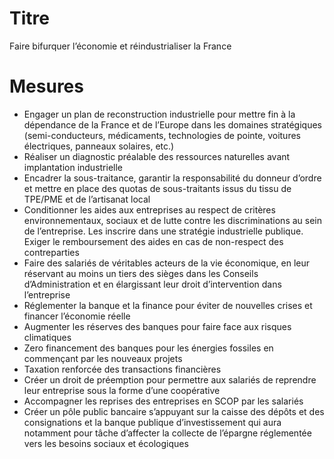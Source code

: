 # Titre

Faire bifurquer l’économie et réindustrialiser la France

# Mesures

* Engager un plan de reconstruction industrielle pour mettre fin à la dépendance de la France et de l’Europe dans les domaines stratégiques (semi-conducteurs, médicaments, technologies de pointe, voitures électriques, panneaux solaires, etc.)
* Réaliser un diagnostic préalable des ressources naturelles avant implantation industrielle
* Encadrer la sous-traitance, garantir la responsabilité du donneur d’ordre et mettre en place des quotas de sous-traitants issus du tissu de TPE/PME et de l’artisanat local
* Conditionner les aides aux entreprises au respect de critères environnementaux, sociaux et de lutte contre les discriminations au sein de l’entreprise. Les inscrire dans une stratégie industrielle publique. Exiger le remboursement des aides en cas de non-respect des contreparties
* Faire des salariés de véritables acteurs de la vie économique, en leur réservant au moins un tiers des sièges dans les Conseils d’Administration et en élargissant leur droit d’intervention dans l’entreprise 
* Réglementer la banque et la finance pour éviter de nouvelles crises et financer l’économie réelle
* Augmenter les réserves des banques pour faire face aux risques climatiques
* Zero financement des banques pour les énergies fossiles en commençant par les nouveaux projets 
* Taxation renforcée des transactions financières
* Créer un droit de préemption pour permettre aux salariés de reprendre leur entreprise sous la forme d’une coopérative
* Accompagner les reprises des entreprises en SCOP par les salariés
* Créer un pôle public bancaire s’appuyant sur la caisse des dépôts et des consignations et la banque publique d’investissement qui aura notamment pour tâche d’affecter la collecte de l’épargne réglementée vers les besoins sociaux et écologiques 